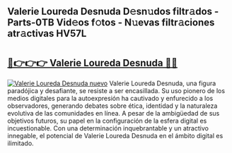 ## Valerie Loureda Desnuda D𝚎sn𝚞dos filtr𝚊dos - Parts-0TB Vid𝚎os f𝚘tos - N𝚞evas filtr𝚊ciones atr𝚊ctivas HV57L

# <h2><a href="http://mb9k3n.tromn.icu/?c=Valerie+Loureda+Desnuda">🔗👉👉👉 Valerie Loureda Desnuda 🔗🔗</a></h2>

[![Valerie Loureda Desnuda nuevo](https://i.imgur.com/pEAQMta.gif)](http://mb9k3n.tromn.icu/?c=Valerie+Loureda+Desnuda)
Valerie Loureda Desnuda, una figura paradójica y desafiante, se resiste a ser encasillada. Su uso pionero de los medios digitales para la autoexpresión ha cautivado y enfurecido a los observadores, generando debates sobre ética, identidad y la naturaleza evolutiva de las comunidades en línea. A pesar de la ambigüedad de sus objetivos futuros, su papel en la configuración de la esfera digital es incuestionable. Con una determinación inquebrantable y un atractivo innegable, el potencial de Valerie Loureda Desnuda en el ámbito digital es ilimitado.
